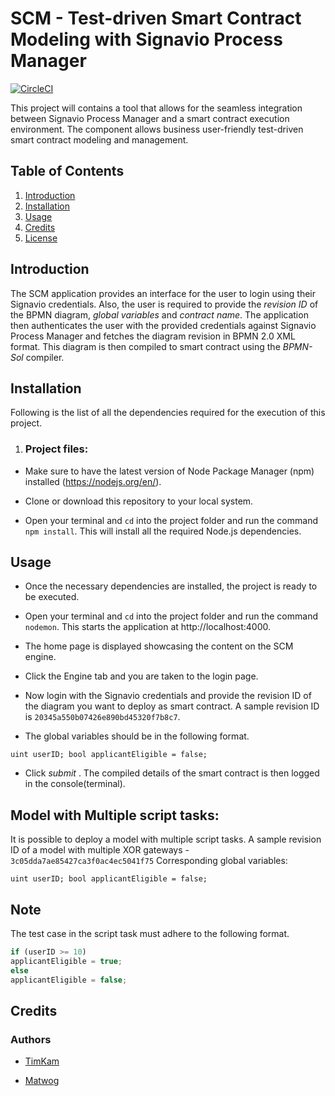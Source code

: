 # SCM - Test-driven Smart Contract Modeling with Signavio Process Manager
[![CircleCI](https://circleci.com/gh/signavio/SCM/tree/master.svg?style=svg&circle-token=63cd7782954c7d813d4527a5466c5bdc7493188d)](https://circleci.com/gh/signavio/SCM/tree/master)

This project will contains a tool that allows for the seamless integration between Signavio Process Manager and a smart contract execution environment.
The component allows business user-friendly test-driven smart contract modeling and management.

## Table of Contents

1. [Introduction](#introduction)
2. [Installation](#installation)
3. [Usage](#usage)
4. [Credits](#credits)
5. [License](#license)

## Introduction

The SCM application provides an interface for the user to login using their Signavio credentials.
Also, the user is required to provide the _revision ID_ of the BPMN diagram, _global variables_ and _contract name_.
The application then authenticates the user with the provided credentials against Signavio Process Manager and fetches the diagram revision in BPMN 2.0 XML format.
This diagram is then compiled to smart contract using the _BPMN-Sol_ compiler.

## Installation

Following is the list of all the dependencies required for the execution of this project.

1. ### Project files:

- Make sure to have the latest version of Node Package Manager (npm) installed (https://nodejs.org/en/).

- Clone or download this repository to your local system.

- Open your terminal and `cd` into the project folder and run the command `npm install`. This will install all the required Node.js dependencies.

## Usage

- Once the necessary dependencies are installed, the project is ready to be executed.

- Open your terminal and `cd` into the project folder and run the command `nodemon`. This starts the application at http://localhost:4000.

- The home page is displayed showcasing the content on the SCM engine.

* Click the Engine tab and you are taken to the login page.

- Now login with the Signavio credentials and provide the revision ID of the diagram you want to deploy as smart contract. A sample revision ID is `20345a550b07426e890bd45320f7b8c7`.

- The global variables should be in the following format. 
```
uint userID; bool applicantEligible = false;
```

- Click _submit_ . The compiled details of the smart contract is then logged in the console(terminal).

## Model with Multiple script tasks:
It is possible to deploy a model with multiple script tasks. A sample revision ID of a model with multiple XOR gateways - `3c05dda7ae85427ca3f0ac4ec5041f75`
Corresponding global variables: 
```
uint userID; bool applicantEligible = false;
```

## Note

The test case in the script task must adhere to the following format.
```javascript
if (userID >= 10) 
applicantEligible = true; 
else 
applicantEligible = false;
```

## Credits

### Authors

- [TimKam](https://github.com/TimKam/)

- [Matwog](https://github.com/Matwog)

